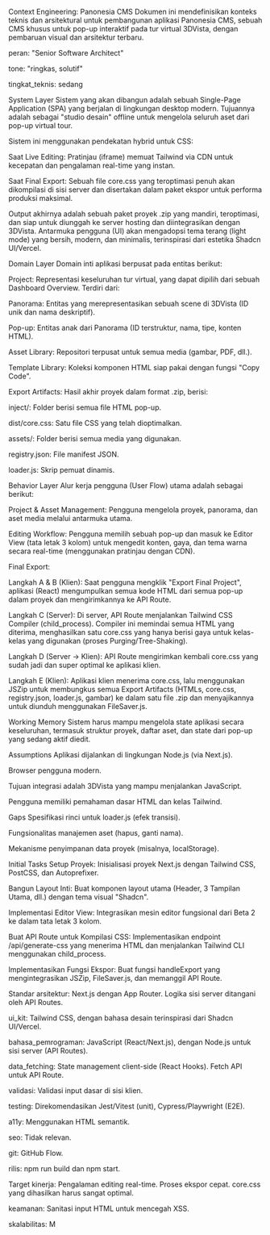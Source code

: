 Context Engineering: Panonesia CMS
Dokumen ini mendefinisikan konteks teknis dan arsitektural untuk pembangunan aplikasi Panonesia CMS, sebuah CMS khusus untuk pop-up interaktif pada tur virtual 3DVista, dengan pembaruan visual dan arsitektur terbaru.

peran: "Senior Software Architect"

tone: "ringkas, solutif"

tingkat_teknis: sedang

System Layer
Sistem yang akan dibangun adalah sebuah Single-Page Application (SPA) yang berjalan di lingkungan desktop modern. Tujuannya adalah sebagai "studio desain" offline untuk mengelola seluruh aset dari pop-up virtual tour.

Sistem ini menggunakan pendekatan hybrid untuk CSS:

Saat Live Editing: Pratinjau (iframe) memuat Tailwind via CDN untuk kecepatan dan pengalaman real-time yang instan.

Saat Final Export: Sebuah file core.css yang teroptimasi penuh akan dikompilasi di sisi server dan disertakan dalam paket ekspor untuk performa produksi maksimal.

Output akhirnya adalah sebuah paket proyek .zip yang mandiri, teroptimasi, dan siap untuk diunggah ke server hosting dan diintegrasikan dengan 3DVista. Antarmuka pengguna (UI) akan mengadopsi tema terang (light mode) yang bersih, modern, dan minimalis, terinspirasi dari estetika Shadcn UI/Vercel.

Domain Layer
Domain inti aplikasi berpusat pada entitas berikut:

Project: Representasi keseluruhan tur virtual, yang dapat dipilih dari sebuah Dashboard Overview. Terdiri dari:

Panorama: Entitas yang merepresentasikan sebuah scene di 3DVista (ID unik dan nama deskriptif).

Pop-up: Entitas anak dari Panorama (ID terstruktur, nama, tipe, konten HTML).

Asset Library: Repositori terpusat untuk semua media (gambar, PDF, dll.).

Template Library: Koleksi komponen HTML siap pakai dengan fungsi "Copy Code".

Export Artifacts: Hasil akhir proyek dalam format .zip, berisi:

inject/: Folder berisi semua file HTML pop-up.

dist/core.css: Satu file CSS yang telah dioptimalkan.

assets/: Folder berisi semua media yang digunakan.

registry.json: File manifest JSON.

loader.js: Skrip pemuat dinamis.

Behavior Layer
Alur kerja pengguna (User Flow) utama adalah sebagai berikut:

Project & Asset Management: Pengguna mengelola proyek, panorama, dan aset media melalui antarmuka utama.

Editing Workflow: Pengguna memilih sebuah pop-up dan masuk ke Editor View (tata letak 3 kolom) untuk mengedit konten, gaya, dan tema warna secara real-time (menggunakan pratinjau dengan CDN).

Final Export:

Langkah A & B (Klien): Saat pengguna mengklik "Export Final Project", aplikasi (React) mengumpulkan semua kode HTML dari semua pop-up dalam proyek dan mengirimkannya ke API Route.

Langkah C (Server): Di server, API Route menjalankan Tailwind CSS Compiler (child_process). Compiler ini memindai semua HTML yang diterima, menghasilkan satu core.css yang hanya berisi gaya untuk kelas-kelas yang digunakan (proses Purging/Tree-Shaking).

Langkah D (Server -> Klien): API Route mengirimkan kembali core.css yang sudah jadi dan super optimal ke aplikasi klien.

Langkah E (Klien): Aplikasi klien menerima core.css, lalu menggunakan JSZip untuk membungkus semua Export Artifacts (HTMLs, core.css, registry.json, loader.js, gambar) ke dalam satu file .zip dan menyajikannya untuk diunduh menggunakan FileSaver.js.

Working Memory
Sistem harus mampu mengelola state aplikasi secara keseluruhan, termasuk struktur proyek, daftar aset, dan state dari pop-up yang sedang aktif diedit.

Assumptions
Aplikasi dijalankan di lingkungan Node.js (via Next.js).

Browser pengguna modern.

Tujuan integrasi adalah 3DVista yang mampu menjalankan JavaScript.

Pengguna memiliki pemahaman dasar HTML dan kelas Tailwind.

Gaps
Spesifikasi rinci untuk loader.js (efek transisi).

Fungsionalitas manajemen aset (hapus, ganti nama).

Mekanisme penyimpanan data proyek (misalnya, localStorage).

Initial Tasks
Setup Proyek: Inisialisasi proyek Next.js dengan Tailwind CSS, PostCSS, dan Autoprefixer.

Bangun Layout Inti: Buat komponen layout utama (Header, 3 Tampilan Utama, dll.) dengan tema visual "Shadcn".

Implementasi Editor View: Integrasikan mesin editor fungsional dari Beta 2 ke dalam tata letak 3 kolom.

Buat API Route untuk Kompilasi CSS: Implementasikan endpoint /api/generate-css yang menerima HTML dan menjalankan Tailwind CLI menggunakan child_process.

Implementasikan Fungsi Ekspor: Buat fungsi handleExport yang mengintegrasikan JSZip, FileSaver.js, dan memanggil API Route.

Standar
arsitektur: Next.js dengan App Router. Logika sisi server ditangani oleh API Routes.

ui_kit: Tailwind CSS, dengan bahasa desain terinspirasi dari Shadcn UI/Vercel.

bahasa_pemrograman: JavaScript (React/Next.js), dengan Node.js untuk sisi server (API Routes).

data_fetching: State management client-side (React Hooks). Fetch API untuk API Route.

validasi: Validasi input dasar di sisi klien.

testing: Direkomendasikan Jest/Vitest (unit), Cypress/Playwright (E2E).

a11y: Menggunakan HTML semantik.

seo: Tidak relevan.

git: GitHub Flow.

rilis: npm run build dan npm start.

Target
kinerja: Pengalaman editing real-time. Proses ekspor cepat. core.css yang dihasilkan harus sangat optimal.

keamanan: Sanitasi input HTML untuk mencegah XSS.

skalabilitas: M
